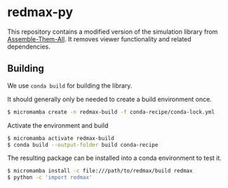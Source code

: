 # redmax-py

This repository contains a modified version of the simulation library from
[Assemble-Them-All](https://github.com/yunshengtian/Assemble-Them-All).
It removes viewer functionality and related dependencies.

## Building

We use `conda build` for building the library.

It should generally only be needed to create a build environment once.

```bash
$ micromamba create -n redmax-build -f conda-recipe/conda-lock.yml
```

Activate the environment and build

```bash
$ micromamba activate redmax-build
$ conda build --output-folder build conda-recipe
```

The resulting package can be installed into a conda environment to test it.

```bash
$ micromamba install -c file:///path/to/redmax/build redmax
$ python -c 'import redmax'
```